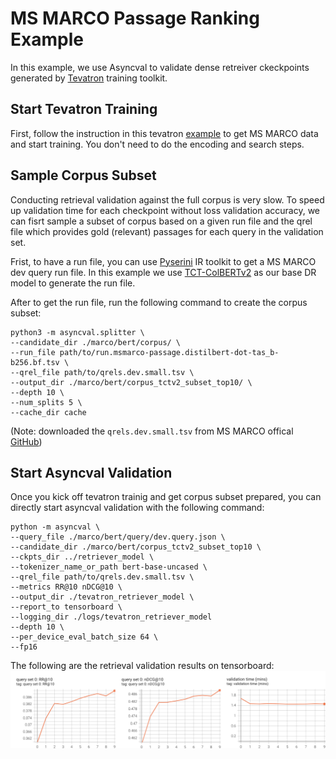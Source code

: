 # MS MARCO Passage Ranking Example

In this example, we use Asyncval to validate dense retreiver ckeckpoints generated by [Tevatron](https://github.com/texttron/tevatron) training toolkit.

## Start Tevatron Training
First, follow the instruction in this tevatron [example](https://github.com/texttron/tevatron/tree/main/examples/msmarco-passage-ranking) to get MS MARCO data and start training. You don't need to do the encoding and search steps.

## Sample Corpus Subset

Conducting retrieval validation against the full corpus is very slow. To speed up validation time for each checkpoint without loss validation accuracy, we can fisrt sample a subset of corpus based on a given run file and the qrel file which provides gold (relevant) passages for each query in the validation set.

Frist, to have a run file, you can use [Pyserini](https://github.com/castorini/pyserini) IR toolkit to get a MS MARCO dev query run file. In this example we use [TCT-ColBERTv2](https://github.com/castorini/pyserini/blob/master/docs/experiments-distilbert_tasb.md) as our base DR model to generate the run file.

After to get the run file, run the following command to create the corpus subset:

```
python3 -m asyncval.splitter \
--candidate_dir ./marco/bert/corpus/ \
--run_file path/to/run.msmarco-passage.distilbert-dot-tas_b-b256.bf.tsv \
--qrel_file path/to/qrels.dev.small.tsv \
--output_dir ./marco/bert/corpus_tctv2_subset_top10/ \
--depth 10 \
--num_splits 5 \
--cache_dir cache
```
(Note: downloaded the `qrels.dev.small.tsv` from MS MARCO offical [GitHub](https://github.com/microsoft/MSMARCO-Passage-Ranking))


## Start Asyncval Validation

Once you kick off tevatron trainig and get corpus subset prepared, you can directly start asyncval validation with the following command:

```
python -m asyncval \
--query_file ./marco/bert/query/dev.query.json \
--candidate_dir ./marco/bert/corpus_tctv2_subset_top10 \
--ckpts_dir ../retriever_model \
--tokenizer_name_or_path bert-base-uncased \
--qrel_file path/to/qrels.dev.small.tsv \
--metrics RR@10 nDCG@10 \
--output_dir ./tevatron_retriever_model \
--report_to tensorboard \
--logging_dir ./logs/tevatron_retriever_model
--depth 10 \
--per_device_eval_batch_size 64 \
--fp16
```

The following are the retrieval validation results on tensorboard:
![results.png](results.png)
